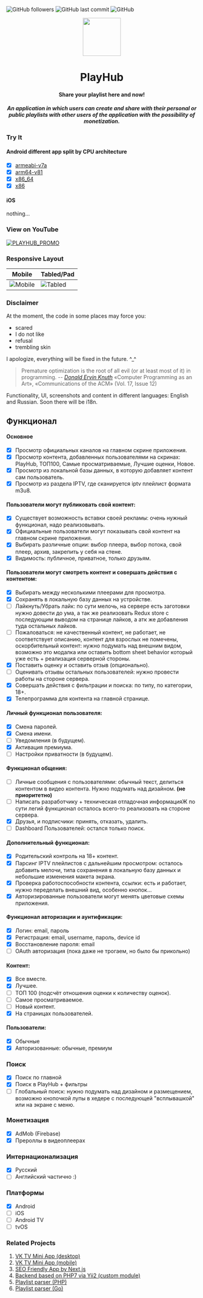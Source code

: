![GitHub followers](https://img.shields.io/github/followers/zikwall?label=Follow&style=social)
![GitHub last commit](https://img.shields.io/github/last-commit/zikwall/react-native-tv)
![GitHub](https://img.shields.io/github/license/zikwall/react-native-tv)

<div align="center">
  <img width="100" height="100" src="https://github.com/zikwall/react-native-tv/blob/master/screenshots/PlayHub512.png">
  <h1>PlayHub</h1>
  <h4>Share your playlist here and now!</h4>
  <h5>An application in which users can create and share with their personal or public playlists with other users of the application with the possibility of monetization.</h5>
</div>

### Try It

#### Android different app split by CPU architecture

- [x] [armeabi-v7a](https://drive.google.com/file/d/1iUdLoLwNO_BHcZqM6oUKRZZYzwFKrFkq/view?usp=sharing)
- [x] [arm64-v81](https://drive.google.com/file/d/17NEERR9oqZl5rH3LtETwYSxcSSexzXBn/view?usp=sharing)
- [x] [x86_64](https://drive.google.com/file/d/1mKTe7ARn2u0bgg5W1a1v5KodjHuVQgo5/view?usp=sharing)
- [x] [x86](https://drive.google.com/file/d/1EtxKAzntGIlp9PdzNzHFmTabNxJghvNj/view?usp=sharing)

#### iOS

nothing...

### View on YouTube

[![PLAYHUB_PROMO](https://img.youtube.com/vi/3g99PkxdXiE/0.jpg)](https://www.youtube.com/watch?v=3g99PkxdXiE)

### Responsive Layout

Mobile | Tabled/Pad
--- | --- |
![Mobile](screenshots/responsive_layout.png "Mobile responsive layout") | ![Tabled](screenshots/responsive_layout_tabled_pad.png "Tabled responsive layout")

### Disclaimer

At the moment, the code in some places may force you:

- scared
- I do not like
- refusal
- trembling skin

I apologize, everything will be fixed in the future. ^_^

> Premature optimization is the root of all evil (or at least most of it) in programming.
> -- <cite>[Donald Ervin Knuth][1]</cite> «Computer Programming as an Art», «Communications of the ACM» (Vol. 17, Issue 12)

[1]:http://www.paulgraham.com/knuth.html


Functionality, UI, screenshots and content in different languages: English and Russian. Soon there will be i18n.

## Функционал

#### Основное

- [x] Просмотр официальных каналов на главном скрине приложения.
- [x] Просмотр контента, добавленных пользователями на скринах: PlayHub, ТОП100, Самые просматриваемые, Лучшие оценки, Новое.
- [x] Просмотр из локальной базы данных, в которую добавляет контент сам пользователь.
- [x] Просмотр из раздела IPTV, где сканируется iptv плейлист формата m3u8.

#### Пользователи могут публиковать свой контент:

- [x] Существует возможность вставки своей рекламы: очень нужный функционал, надо реализовывать.
- [x] Официальные пользователи могут показывать свой контент на главном скрине приложения.
- [x] Выбирать различные опции: выбор плеера, выбор потока, свой плеер, архив, закрепить у себя на стене.
- [x] Видимость: публичное, приватное, только друзьям.

#### Пользователи могут смотреть контент и совершать действия с контентом:

- [x] Выбирать между несколькими плеерами для просмотра.
- [x] Сохранять в локальную базу данных на устройстве.
- [ ] Лайкнуть/Убрать лайк: по сути мелочь, на сервере есть заготовки нужно довести до ума, а так же реализовать Redux store с последующим выводом на странице лайков, а атк же добавления туда остальных лайков.
- [ ] Пожаловаться: не качественный контент, не работает, не соответствует описанию, контент для взрослых не помечены, оскорбительный контент: нужно подумать над внешним видом, возможно это модалка или оставить bottom sheet behavior который уже есть + реализация серверной стороны.
- [x] Поставить оценку и оставить отзыв (опционально).
- [ ] Оценивать отзывы остальных пользователей: нужно провести работы на стороне сервера.
- [x] Совершать действия с фильтрации и поиска: по типу, по категории, 18+.
- [x] Телепрограмма для контента на главной странице.

#### Личный функционал пользователя:

- [x] Смена паролей.
- [x] Смена имени.
- [ ] Уведомления (в будущем).
- [x] Активация премиума.
- [ ] Настройки приватности (в будущем).

#### Функционал общения:

- [ ] Личные сообщения с пользователями: обычный текст, делиться контентом в видео контента. Нужно подумать над дизайном. __(не приоритетно)__
- [ ] Написать разработчику + техническая отладочная информацияЖ по сути легий функционал осталось всего-то реализовать на стороне сервера.
- [x] Друзья, и подписчики: принять, отказать, удалить.
- [ ] Dashboard Пользователей: остался только поиск.

#### Дополнительный функционал:

- [x] Родительский контроль на 18+ контент.
- [x] Парсинг IPTV плейлистов с дальнейшим просмотром: осталось добавить мелочи, типа сохранения в локальную базу данных и небольшие изменения макета экрана.
- [x] Проверка работоспособности контента, ссылки: есть и работает, нужно переделать внешний вид, особенно кнопок...
- [x] Авторизированные пользователи могут менять цветовые схемы приложения.

#### Функционал авторизации и аунтификации:

- [x] Логин: email, пароль
- [x] Регистрация: email, username, пароль, device id
- [x] Восстановление пароля: email
- [ ] OAuth авторизация (пока даже не трогаем, но было бы прикольно)

#### Контент:

- [x] Все вместе.
- [x] Лучшее.
- [ ] ТОП 100 (подсчёт отношения оценки к количеству оценок).
- [ ] Самое просматриваемое.
- [ ] Новый контент.
- [x] На страницах пользователей.

#### Пользователи:

- [x] Обычные
- [x] Авторизованные: обычные, премиум

### Поиск

- [x] Поиск по главной
- [x] Поиск в PlayHub + фильтры
- [ ] Глобальный поиск: нужно подумать над дизайном и размещением, возможно кнопочкой лупы в хедере с последующей "всплывашкой" или на экране с меню.

### Монетизация

- [x] AdMob (Firebase)
- [x] Прероллы в видеоплеерах

### Интернационализация

- [x] Русский
- [ ] Английский частично :)

### Платформы

- [x] Android
- [ ] iOS
- [ ] Android TV
- [ ] tvOS

### Related Projects

1. [VK TV Mini App (desktop)](https://github.com/zikwall/vk-tv-desctop)
2. [VK TV Mini App (mobile)](https://github.com/zikwall/vk-tv)
3. [SEO Friendly App by Next,js](https://github.com/zikwall/tv-next)
4. [Backend based on PHP7 via Yii2 (custom module)](https://github.com/zikwall/vk-tv-backend)
5. [Playlist parser (PHP)](https://github.com/zikwall/m3uparse)
6. [Playlist parser (Go)](https://github.com/zikwall/go3uparse)
